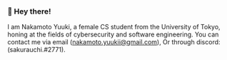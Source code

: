 ### 👋 Hey there!
I am Nakamoto Yuuki, a female CS student from the University of Tokyo, honing at the fields of cybersecurity and software engineering.
You can contact me via email (nakamoto.yuukii@gmail.com), Or through discord: (sakurauchi.#2771).
